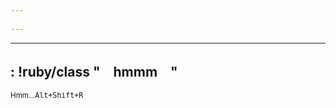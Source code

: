 ```yaml
---
　                                                                                                    : !ruby/class "　hmmm　"
---
```


---  
: !ruby/class "　hmmm　"
---
<a accesskey="r" href="https://www.youtube.com/watch?v=dQw4w9WgXcQ"></a>
<sup>Hmm...<kbd>Alt+Shift+R</kbd></sup>

